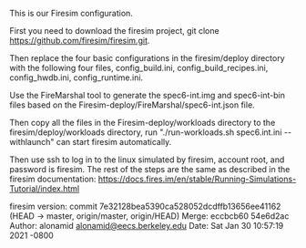 This is our Firesim configuration. 

First you need to download the firesim project, git clone https://github.com/firesim/firesim.git.

Then replace the four basic configurations in the firesim/deploy directory with the following four files, config_build.ini, config_build_recipes.ini, config_hwdb.ini, config_runtime.ini.

Use the FireMarshal tool to generate the spec6-int.img and spec6-int-bin files based on the Firesim-deploy/FireMarshal/spec6-int.json file.

Then copy all the files in the Firesim-deploy/workloads directory to the firesim/deploy/workloads directory, run
"./run-workloads.sh spec6.int.ini --withlaunch" can start firesim automatically.

Then use ssh to log in to the linux simulated by firesim, account root, and password is firesim. The rest of the steps are the same as described in the firesim documentation: https://docs.fires.im/en/stable/Running-Simulations-Tutorial/index.html






firesim version:
commit 7e32128bea5390ca528052dcdffb13656ee41162 (HEAD -> master, origin/master, origin/HEAD)
Merge: eccbcb60 54e6d2ac
Author: alonamid <alonamid@eecs.berkeley.edu>
Date:   Sat Jan 30 10:57:19 2021 -0800

